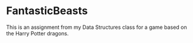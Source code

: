# FantasticBeasts

This is an assignment from my Data Structures class for a game based on the Harry Potter dragons.
